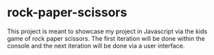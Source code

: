 # rock-paper-scissors

This project is meant to showcase my project in Javascript via the kids game of rock paper scissors. 
The first iteration will be done within the console and the next iteration will be done via a user interface. 